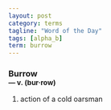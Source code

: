 ```yaml
---
layout: post
category: terms
tagline: "Word of the Day"
tags: [alpha_b]
term: burrow
---
```


<h3>Burrow<br/> <small>&mdash; v. (bur<span>&middot;</span>row)</small></h3>
<p><ol>
<li>action of a cold oarsman</li>
</ol></p>
